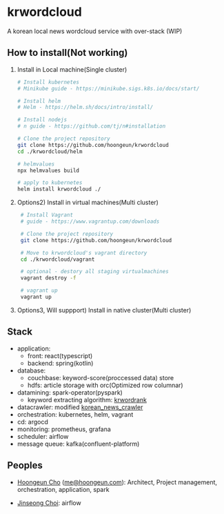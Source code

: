 # krwordcloud

A korean local news wordcloud service with over-stack
(WIP)

## How to install(Not working)

1. Install in Local machine(Single cluster)

    ```bash
    # Install kubernetes 
    # Minikube guide - https://minikube.sigs.k8s.io/docs/start/

    # Install helm
    # Helm - https://helm.sh/docs/intro/install/ 

    # Install nodejs
    # n guide - https://github.com/tj/n#installation

    # Clone the project repository
    git clone https://github.com/hoongeun/krwordcloud
    cd ./krwordcloud/helm

    # helmvalues
    npx helmvalues build

    # apply to kubernetes
    helm install krwordcloud ./
    ```

2. Options2) Install in virtual machines(Multi cluster)

   ```bash
    # Install Vagrant
    # guide - https://www.vagrantup.com/downloads

    # Clone the project repository
    git clone https://github.com/hoongeun/krwordcloud

    # Move to krwordcloud's vagrant directory
    cd ./krwordcloud/vagrant

    # optional - destory all staging virtualmachines
    vagrant destroy -f

    # vagrant up
    vagrant up
    ```

3. Options3, Will suppport) Install in native cluster(Multi cluster)

## Stack

* application:
  * front: react(typescript)
  * backend: spring(kotlin)
* database:
  * couchbase: keyword-score(proccessed data) store
  * hdfs: article storage with orc(Optimized row columnar)
* datamining: spark-operator(pyspark)
  * keyword extracting algorithm: [krwordrank](https://github.com/lovit/KR-WordRank)
* datacrawler: modified [korean_news_crawler](https://github.com/lumyjuwon/KoreaNewsCrawler)
* orchestration: kubernetes, helm, vagrant
* cd: argocd
* monitoring: prometheus, grafana
* scheduler: airflow
* message queue: kafka(confluent-platform)

## Peoples
* [Hoongeun Cho](https://github.com/hoongeun) (me@hoongeun.com): Architect, Project management, orchestration, application, spark

* [Jinseong Choi](https://github.com/ysfactory): airflow
